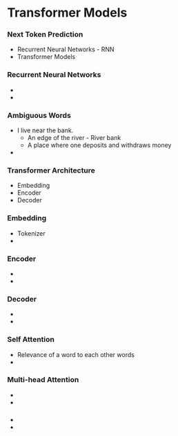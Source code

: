 # Transformer Models

### Next Token Prediction
- Recurrent Neural Networks - RNN
- Transformer Models

### Recurrent Neural Networks
-
-

### Ambiguous Words
- I live near the bank.
  - An edge of the river - River bank
  - A place where one deposits and withdraws money 
-

### Transformer Architecture
- Embedding
- Encoder
- Decoder

### Embedding
- Tokenizer
-

### Encoder
-
-

### Decoder
-
-

### Self Attention
- Relevance of a word to each other words
-

### Multi-head Attention
-
-

###
-
-
